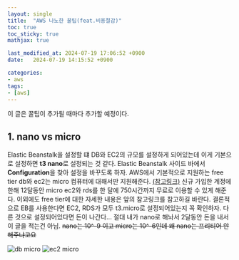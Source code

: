 ```yaml
---
layout: single
title:  "AWS 나노한 꿀팁(feat.비용절감)"
toc: true
toc_sticky: true
mathjax: true

last_modified_at: 2024-07-19 17:06:52 +0900
date:   2024-07-19 14:15:52 +0900

categories: 
- aws
tags: 
- [aws]
---
```

이 글은 꿀팁이 추가될 때마다 추가할 예정이다.
## 1. nano vs micro
Elastic Beanstalk을 설정할 떄 DB와 EC2의 규모를 설정하게 되어있는데 이게 기본으로 설정하면 **t3 nano**로 설정되는 것 같다. Elastic Beanstalk 사이드 바에서 **Configuration**을 찾아 설정을 바꾸도록 하자. AWS에서 기본적으로 지원하는 free tier db와 ec2는 micro 컴퓨터에 대해서만 지원해준다.
[(참고링크)](https://aws.amazon.com/free/?gclid=CjwKCAjwnei0BhB-EiwAA2xuBpOROVMcnd7X_RKiJ-olngWDcxHyamomPK-ZCN6YdkfwvqolizKDeBoCxA0QAvD_BwE&trk=bdc27120-6d06-4bae-9be1-22d07b8ec0a7&sc_channel=ps&ef_id=CjwKCAjwnei0BhB-EiwAA2xuBpOROVMcnd7X_RKiJ-olngWDcxHyamomPK-ZCN6YdkfwvqolizKDeBoCxA0QAvD_BwE:G:s&s_kwcid=AL!4422!3!444218216096!e!!g!!aws%20free%20tier!10287751098!99328587821&all-free-tier.sort-by=item.additionalFields.SortRank&all-free-tier.sort-order=asc&awsf.Free%20Tier%20Types=*all&awsf.Free%20Tier%20Categories=*all) 신규 가입한 계정에 한해 12달동안 micro ec2와 rds를 한 달에 750시간까지 무료로 이용할 수 있게 해준다. 이외에도 free tier에 대한 자세한 내용은 앞의 참고링크를 참고하길 바란다. 결론적으로 EB를 사용한다면 EC2, RDS가 모두 t3.micro로 설정되어있는지 꼭 확인하자. 다른 것으로 설정되어있다면 돈이 나간다... 절대 내가 nano로 해놔서 2달동안 돈을 내서 이 글을 적는건 아님. ~~nano는 10^-9 이고 micro는 10^-6인데 왜 nano는 프리티어 안해주냐고요~~
<br>

![db micro](https://github.com/user-attachments/assets/163a748d-9215-411b-a6cf-15361e9065f2)
![ec2 micro](https://github.com/user-attachments/assets/5c51141d-1fe1-449a-b3a0-3bb82138e158)

